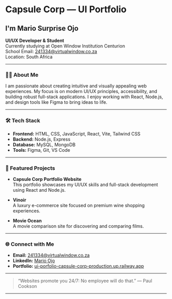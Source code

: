 # Capsule Corp — UI Portfolio

## I'm Mario Surprise Ojo

**UI/UX Developer & Student**  
Currently studying at Open Window Institution Centurion  
School Email: [241334@virtualwindow.co.za](mailto:241334@virtualwindow.co.za)  
Location: South Africa

---

### 🧑‍💻 About Me

I am passionate about creating intuitive and visually appealing web experiences. My focus is on modern UI/UX principles, accessibility, and building robust full-stack applications. I enjoy working with React, Node.js, and design tools like Figma to bring ideas to life.

---

### 🛠️ Tech Stack

- **Frontend:** HTML, CSS, JavaScript, React, Vite, Tailwind CSS
- **Backend:** Node.js, Express
- **Database:** MySQL, MongoDB
- **Tools:** Figma, Git, VS Code

---

### 🚀 Featured Projects

- **Capsule Corp Portfolio Website**  
  This portfolio showcases my UI/UX skills and full-stack development using React and Node.js.

- **Vinoir**  
  A luxury e-commerce site focused on premium wine shopping experiences.

- **Movie Ocean**  
  A movie comparison site for discovering and comparing films.

---

### 🌐 Connect with Me

- **Email:** [241334@virtualwindow.co.za](mailto:241334@virtualwindow.co.za)
- **LinkedIn:** [Mario Ojo](https://www.linkedin.com/in/mario-ojo-a8bb66184/)
- **Portfolio:** [ui-porfolio-capsule-corp-production.up.railway.app](https://ui-porfolio-capsule-corp-production.up.railway.app)

---

> “Websites promote you 24/7: No employee will do that.” — Paul Cookson

---

